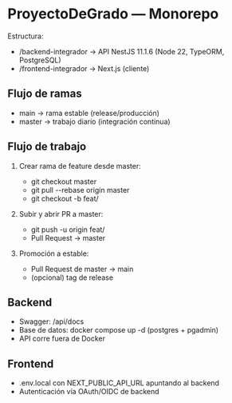 # ProyectoDeGrado — Monorepo

Estructura:
- /backend-integrador  → API NestJS 11.1.6 (Node 22, TypeORM, PostgreSQL)
- /frontend-integrador → Next.js (cliente)

## Flujo de ramas
- main   → rama estable (release/producción)
- master → trabajo diario (integración continua)

## Flujo de trabajo
1. Crear rama de feature desde master:
   - git checkout master
   - git pull --rebase origin master
   - git checkout -b feat/<nombre>

2. Subir y abrir PR a master:
   - git push -u origin feat/<nombre>
   - Pull Request → master

3. Promoción a estable:
   - Pull Request de master → main
   - (opcional) tag de release

## Backend
- Swagger: /api/docs
- Base de datos: docker compose up -d (postgres + pgadmin)
- API corre fuera de Docker

## Frontend
- .env.local con NEXT_PUBLIC_API_URL apuntando al backend
- Autenticación vía OAuth/OIDC de backend
